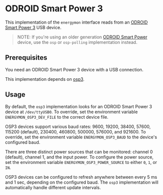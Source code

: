 # ODROID Smart Power 3

This implementation of the `energymon` interface reads from an [ODROID Smart Power 3](https://wiki.odroid.com/accessory/power_supply_battery/smartpower3) USB device.

> NOTE: If you're using an older generation [ODROID Smart Power](https://wiki.odroid.com/old_product/accessory/odroidsmartpower) device, use the `osp` or `osp-polling` implementation instead.


## Prerequisites

You need an ODROID Smart Power 3 device with a USB connection.

This implementation depends on [osp3](https://github.com/energymon/osp3/).


## Usage

By default, the `osp3` implementation looks for an ODROID Smart Power 3 device at `/dev/ttyUSB0`.
To override, set the environment variable `ENERGYMON_OSP3_DEV_FILE` to the correct device file.

OSP3 devices support various baud rates: 9600, 19200, 38400, 57600, 115200 (default), 230400, 460800, 500000, 576000, and 921600.
To override, set the environment variable `ENERGYMON_OSP3_BAUD` to the device's configured baud.

There are three distinct power sources that can be monitored: channel 0 (default), channel 1, and the input power.
To configure the power source, set the environment variable `ENERGYMON_OSP3_POWER_SOURCE` to either `0`, `1`, or `IN`.

OSP3 devices can be configured to refresh anywhere between every 5 ms and 1 sec, depending on the configured baud.
The `osp3` implementation will automatically handle different update intervals.
